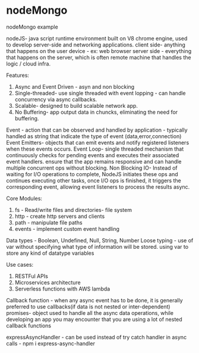 # nodeMongo
nodeMongo example

nodeJS- java script runtime environment built on V8 chrome engine, used to develop server-side and networking applications.
client side- anything that happens on the user device - ex: web browser
server side - everything that happens on the server, which is often remote machine that handles the logic / cloud infra.

Features:
1. Async and Event Driven - asyn and non blocking
2. Single-threaded- use single threaded with event lopping - can handle concurrency via async callbacks.
3. Scalable- designed to build scalable network app.
4. No Buffering- app output data in chuncks, eliminating the need for buffering.

Event - action that can be observed and handled by application - typically handled as string that indicate the type of event (data,error,connection)
Event Emitters- objects that can emit events and notify registered listeners when these events occurs.
Event Loop- single threaded mechanism that continuously checks for pending events and executes their associated event handlers. ensure that the app remains responsive and can handle multiple concurrent ops without blocking.
Non Blocking IO- Instead of waiting for I/O operations to complete, NodeJS initiates these ops and continues executing other tasks, once I/O ops is finished, it triggers the corresponding event, allowing event listeners to process the results async.

Core Modules:
1. fs - Read/write files and directories- file system
2. http - create http servers and clients
3. path - manipulate file paths
4. events - implement custom event handling

Data types - Boolean, Undefined, Null, String, Number
Loose typing - use of var without specifying what type of information will be stored. using var to store any kind of datatype variables

Use cases:
1. RESTFul APIs
2. Microservices architecture
3. Serverless functions with AWS lambda

Callback function - when any async event has to be done, it is generally preferred to use callbacks(if data is not nested or inter-dependent)
promises- object used to handle all the async data operations, while developing an app you may encounter that you are using a lot of nested callback functions


expressAsyncHandler - can be used instead of try catch handler in async calls -  npm i express-async-handler